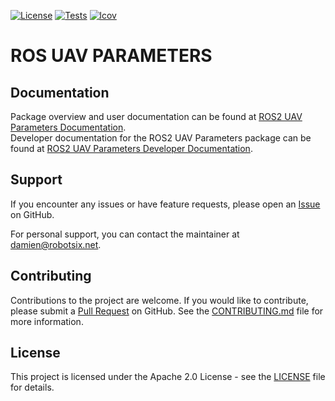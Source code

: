 [![License](https://img.shields.io/badge/License-Apache%202.0-blue.svg)](https://opensource.org/licenses/Apache-2.0)
[![Tests](https://github.com/Robotsix-UAV/ros2_uav_parameters/actions/workflows/build-test.yaml/badge.svg?branch=main)](https://github.com/Robotsix-UAV/ros2_uav_parameters/actions/workflows/build-test.yaml)
[![lcov](https://robotsix-UAV.github.io/ros2_uav_parameters/v0.8/lcov/badge.svg)](https://robotsix-UAV.github.io/ros2_uav_parameters/v0.8/lcov)

# ROS UAV PARAMETERS

## Documentation

Package overview and user documentation can be found at [ROS2 UAV Parameters Documentation](https://robotsix-UAV.github.io/ros2_uav_parameters/v0.8). \
Developer documentation for the ROS2 UAV Parameters package can be found at [ROS2 UAV Parameters Developer Documentation](https://robotsix-UAV.github.io/ros2_uav_parameters/v0.8/rosdoc2/ros2_uav_parameters).

## Support

If you encounter any issues or have feature requests, please open an [Issue](https://github.com/robotsix-UAV/ros2_uav_parameters/issues) on GitHub.

For personal support, you can contact the maintainer at [damien@robotsix.net](mailto:damien@robotsix.net).

## Contributing

Contributions to the project are welcome. If you would like to contribute, please submit a [Pull Request](https://github.com/robotsix-UAV/ros2_uav_parameters/pulls) on GitHub. See the [CONTRIBUTING.md](CONTRIBUTING.md) file for more information.

## License

This project is licensed under the Apache 2.0 License - see the [LICENSE](LICENSE) file for details.
